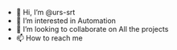 - 👋 Hi, I’m @urs-srt
- 👀 I’m interested in Automation
- 💞️ I’m looking to collaborate on All the projects
- 📫 How to reach me 

<!---
urs-srt/urs-srt is a ✨ special ✨ repository because its `README.md` (this file) appears on your GitHub profile.
You can click the Preview link to take a look at your changes.
--->
